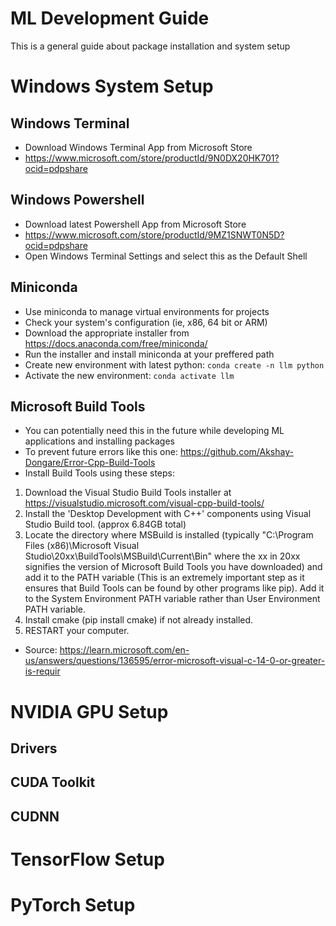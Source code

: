 # ML Development Guide
This is a general guide about package installation and system setup

# Windows System Setup
## Windows Terminal
* Download Windows Terminal App from Microsoft Store
* https://www.microsoft.com/store/productId/9N0DX20HK701?ocid=pdpshare
## Windows Powershell
* Download latest Powershell App from Microsoft Store
* https://www.microsoft.com/store/productId/9MZ1SNWT0N5D?ocid=pdpshare
* Open Windows Terminal Settings and select this as the Default Shell
## Miniconda
* Use miniconda to manage virtual environments for projects
* Check your system's configuration (ie, x86, 64 bit or ARM)
* Download the appropriate installer from https://docs.anaconda.com/free/miniconda/
* Run the installer and install miniconda at your preffered path
* Create new environment with latest python: `conda create -n llm python`
* Activate the new environment: `conda activate llm`

## Microsoft Build Tools
* You can potentially need this in the future while developing ML applications and installing packages
* To prevent future errors like this one: https://github.com/Akshay-Dongare/Error-Cpp-Build-Tools
* Install Build Tools using these steps:
1. Download the Visual Studio Build Tools installer at https://visualstudio.microsoft.com/visual-cpp-build-tools/ 
2. Install the 'Desktop Development with C++' components using Visual Studio Build tool. (approx 6.84GB total)
3. Locate the directory where MSBuild is installed (typically "C:\Program Files (x86)\Microsoft Visual Studio\20xx\BuildTools\MSBuild\Current\Bin" where the xx in 20xx signifies the version of Microsoft Build Tools you have downloaded) and add it to the PATH variable (This is an extremely important step as it ensures that Build Tools can be found by other programs like pip). Add it to the System Environment PATH variable rather than User Environment PATH variable.
4. Install cmake (pip install cmake) if not already installed.
5. RESTART your computer.
* Source: https://learn.microsoft.com/en-us/answers/questions/136595/error-microsoft-visual-c-14-0-or-greater-is-requir

# NVIDIA GPU Setup
## Drivers
## CUDA Toolkit
## CUDNN

# TensorFlow Setup
# PyTorch Setup

